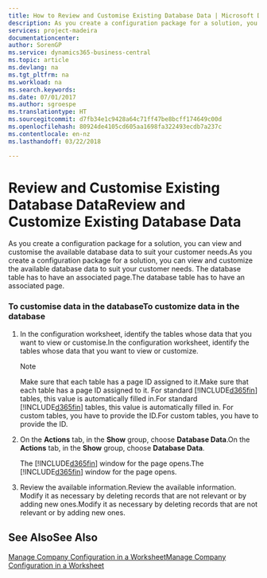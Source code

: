```yaml
---
title: How to Review and Customise Existing Database Data | Microsoft Docs
description: As you create a configuration package for a solution, you can view and customise the available database data to suit your customer needs. The database table has to have an associated page.
services: project-madeira
documentationcenter: 
author: SorenGP
ms.service: dynamics365-business-central
ms.topic: article
ms.devlang: na
ms.tgt_pltfrm: na
ms.workload: na
ms.search.keywords: 
ms.date: 07/01/2017
ms.author: sgroespe
ms.translationtype: HT
ms.sourcegitcommit: d7fb34e1c9428a64c71ff47be8bcff174649c00d
ms.openlocfilehash: 80924de4105cd605aa1698fa322493ecdb7a237c
ms.contentlocale: en-nz
ms.lasthandoff: 03/22/2018

---
```

# <a name="review-and-customize-existing-database-data"></a><span data-ttu-id="0f5d1-104">Review and Customise Existing Database Data</span><span class="sxs-lookup"><span data-stu-id="0f5d1-104">Review and Customize Existing Database Data</span></span>
<span data-ttu-id="0f5d1-105">As you create a configuration package for a solution, you can view and customise the available database data to suit your customer needs.</span><span class="sxs-lookup"><span data-stu-id="0f5d1-105">As you create a configuration package for a solution, you can view and customize the available database data to suit your customer needs.</span></span> <span data-ttu-id="0f5d1-106">The database table has to have an associated page.</span><span class="sxs-lookup"><span data-stu-id="0f5d1-106">The database table has to have an associated page.</span></span>  

### <a name="to-customize-data-in-the-database"></a><span data-ttu-id="0f5d1-107">To customise data in the database</span><span class="sxs-lookup"><span data-stu-id="0f5d1-107">To customize data in the database</span></span>  

1.  <span data-ttu-id="0f5d1-108">In the configuration worksheet, identify the tables whose data that you want to view or customise.</span><span class="sxs-lookup"><span data-stu-id="0f5d1-108">In the configuration worksheet, identify the tables whose data that you want to view or customize.</span></span>  

    > [!NOTE]  
    >  <span data-ttu-id="0f5d1-109">Make sure that each table has a page ID assigned to it.</span><span class="sxs-lookup"><span data-stu-id="0f5d1-109">Make sure that each table has a page ID assigned to it.</span></span> <span data-ttu-id="0f5d1-110">For standard [!INCLUDE[d365fin](includes/d365fin_md.md)] tables, this value is automatically filled in.</span><span class="sxs-lookup"><span data-stu-id="0f5d1-110">For standard [!INCLUDE[d365fin](includes/d365fin_md.md)] tables, this value is automatically filled in.</span></span> <span data-ttu-id="0f5d1-111">For custom tables, you have to provide the ID.</span><span class="sxs-lookup"><span data-stu-id="0f5d1-111">For custom tables, you have to provide the ID.</span></span>  

2.  <span data-ttu-id="0f5d1-112">On the **Actions** tab, in the **Show** group, choose **Database Data**.</span><span class="sxs-lookup"><span data-stu-id="0f5d1-112">On the **Actions** tab, in the **Show** group, choose **Database Data**.</span></span>  

     <span data-ttu-id="0f5d1-113">The [!INCLUDE[d365fin](includes/d365fin_md.md)] window for the page opens.</span><span class="sxs-lookup"><span data-stu-id="0f5d1-113">The [!INCLUDE[d365fin](includes/d365fin_md.md)] window for the page opens.</span></span>  

3.  <span data-ttu-id="0f5d1-114">Review the available information.</span><span class="sxs-lookup"><span data-stu-id="0f5d1-114">Review the available information.</span></span> <span data-ttu-id="0f5d1-115">Modify it as necessary by deleting records that are not relevant or by adding new ones.</span><span class="sxs-lookup"><span data-stu-id="0f5d1-115">Modify it as necessary by deleting records that are not relevant or by adding new ones.</span></span>  

## <a name="see-also"></a><span data-ttu-id="0f5d1-116">See Also</span><span class="sxs-lookup"><span data-stu-id="0f5d1-116">See Also</span></span>  
 [<span data-ttu-id="0f5d1-117">Manage Company Configuration in a Worksheet</span><span class="sxs-lookup"><span data-stu-id="0f5d1-117">Manage Company Configuration in a Worksheet</span></span>](admin-how-to-manage-company-configuration-in-a-worksheet.md)

